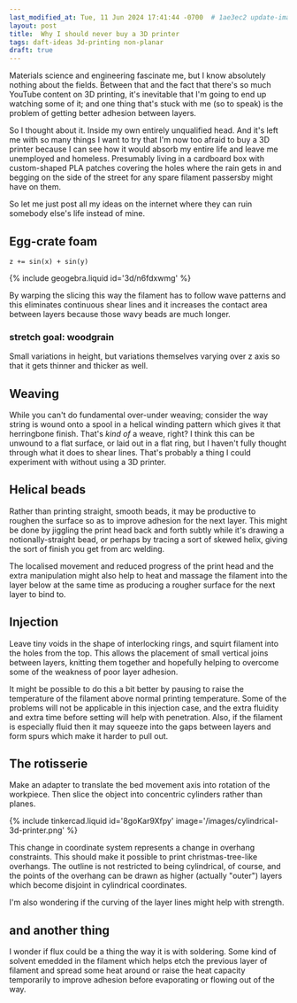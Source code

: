 ```yaml
---
last_modified_at: Tue, 11 Jun 2024 17:41:44 -0700  # 1ae3ec2 update-images
layout: post
title:  Why I should never buy a 3D printer
tags: daft-ideas 3d-printing non-planar
draft: true
---
```

Materials science and engineering fascinate me, but I know absolutely
nothing about the fields.  Between that and the fact that there's so
much YouTube content on 3D printing, it's inevitable that I'm going to
end up watching some of it; and one thing that's stuck with me (so to
speak) is the problem of getting better adhesion between layers.

So I thought about it.  Inside my own entirely unqualified head.  And
it's left me with so many things I want to try that I'm now too afraid
to buy a 3D printer because I can see how it would absorb my entire life
and leave me unemployed and homeless.  Presumably living in a cardboard
box with custom-shaped PLA patches covering the holes where the rain
gets in and begging on the side of the street for any spare filament
passersby might have on them.

So let me just post all my ideas on the internet where they can ruin
somebody else's life instead of mine.

## Egg-crate foam

`z += sin(x) + sin(y)`

{% include geogebra.liquid id='3d/n6fdxwmg' %}

By warping the slicing this way the filament has to follow wave patterns
and this eliminates continuous shear lines and it increases the contact
area between layers because those wavy beads are much longer.

### stretch goal: woodgrain

Small variations in height, but variations themselves varying over z axis so
that it gets thinner and thicker as well.

## Weaving

While you can't do fundamental over-under weaving; consider the way
string is wound onto a spool in a helical winding pattern which gives it
that herringbone finish. That's _kind of_ a weave, right?  I think this
can be unwound to a flat surface, or laid out in a flat ring, but I
haven't fully thought through what it does to shear lines.  That's
probably a thing I could experiment with without using a 3D printer.

## Helical beads

Rather than printing straight, smooth beads, it may be productive to
roughen the surface so as to improve adhesion for the next layer.  This
might be done by jiggling the print head back and forth subtly while
it's drawing a notionally-straight bead, or perhaps by tracing a sort of
skewed helix, giving the sort of finish you get from arc welding.

The localised movement and reduced progress of the print head and the
extra manipulation might also help to heat and massage the filament into
the layer below at the same time as producing a rougher surface for the
next layer to bind to.

## Injection

Leave tiny voids in the shape of interlocking rings, and squirt filament into
the holes from the top.  This allows the placement of small vertical joins
between layers, knitting them together and hopefully helping to overcome some
of the weakness of poor layer adhesion.

It might be possible to do this a bit better by pausing to raise the
temperature of the filament above normal printing temperature.  Some of
the problems will not be applicable in this injection case, and the
extra fluidity and extra time before setting will help with penetration.
Also, if the filament is especially fluid then it may squeeze into the
gaps between layers and form spurs which make it harder to pull out.

## The rotisserie

Make an adapter to translate the bed movement axis into rotation of the
workpiece.  Then slice the object into concentric cylinders rather than planes.

{% include tinkercad.liquid id='8goKar9Xfpy' image='/images/cylindrical-3d-printer.png' %}

This change in coordinate system represents a change in overhang constraints.
This should make it possible to print christmas-tree-like overhangs.  The
outline is not restricted to being cylindrical, of course, and the points of
the overhang can be drawn as higher (actually "outer") layers which become
disjoint in cylindrical coordinates.

I'm also wondering if the curving of the layer lines might help with strength.

[simulator]: <https://marlinfw.org/docs/development/boards.html#marlin-simulator>


## and another thing

I wonder if flux could be a thing the way it is with soldering.  Some
kind of solvent emedded in the filament which helps etch the previous
layer of filament and spread some heat around or raise the heat capacity
temporarily to improve adhesion before evaporating or flowing out of the
way.
